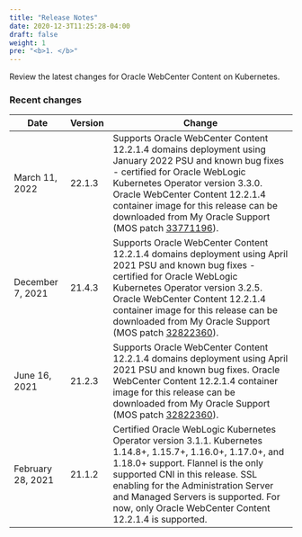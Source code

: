 ```yaml
---
title: "Release Notes"
date: 2020-12-3T11:25:28-04:00
draft: false
weight: 1
pre: "<b>1. </b>"
---
```


Review the latest changes for Oracle WebCenter Content on Kubernetes.

### Recent changes

| Date | Version | Change |
| --- | --- | --- |
| March 11, 2022 | 22.1.3 | Supports Oracle WebCenter Content 12.2.1.4 domains deployment using January 2022 PSU and known bug fixes - certified for Oracle WebLogic Kubernetes Operator version 3.3.0. Oracle WebCenter Content 12.2.1.4 container image for this release can be downloaded from My Oracle Support (MOS patch [33771196](https://support.oracle.com/epmos/faces/ui/patch/PatchDetail.jspx?patchId=33771196)).
| December 7, 2021 | 21.4.3 | Supports Oracle WebCenter Content 12.2.1.4 domains deployment using April 2021 PSU and known bug fixes - certified for Oracle WebLogic Kubernetes Operator version 3.2.5. Oracle WebCenter Content 12.2.1.4 container image for this release can be downloaded from My Oracle Support (MOS patch [32822360](https://support.oracle.com/epmos/faces/ui/patch/PatchDetail.jspx?patchId=32822360)).
| June 16, 2021 | 21.2.3 | Supports Oracle WebCenter Content 12.2.1.4 domains deployment using April 2021 PSU and known bug fixes. Oracle WebCenter Content 12.2.1.4 container image for this release can be downloaded from My Oracle Support (MOS patch [32822360](https://support.oracle.com/epmos/faces/ui/patch/PatchDetail.jspx?patchId=32822360)).
| February 28, 2021 | 21.1.2 | Certified Oracle WebLogic Kubernetes Operator version 3.1.1. Kubernetes 1.14.8+, 1.15.7+, 1.16.0+, 1.17.0+, and 1.18.0+ support. Flannel is the only supported CNI in this release. SSL enabling for the Administration Server and Managed Servers is supported. For now, only Oracle WebCenter Content 12.2.1.4 is supported.



